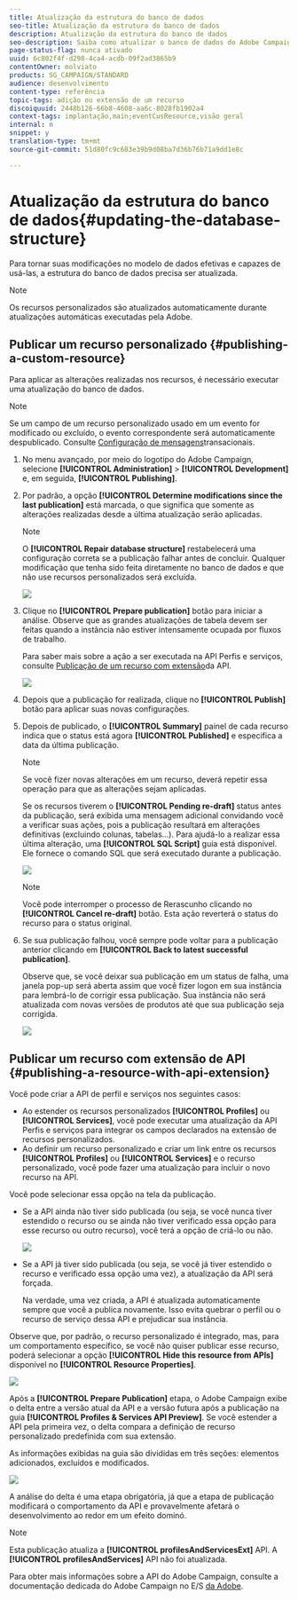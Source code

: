 ```yaml
---
title: Atualização da estrutura do banco de dados
seo-title: Atualização da estrutura do banco de dados
description: Atualização da estrutura do banco de dados
seo-description: Saiba como atualizar o banco de dados do Adobe Campaign.
page-status-flag: nunca ativado
uuid: 6c802f4f-d298-4ca4-acdb-09f2ad3865b9
contentOwner: molviato
products: SG_CAMPAIGN/STANDARD
audience: desenvolvimento
content-type: referência
topic-tags: adição ou extensão de um recurso
discoiquuid: 2448b126-66b8-4608-aa6c-8028fb1902a4
context-tags: implantação,main;eventCusResource,visão geral
internal: n
snippet: y
translation-type: tm+mt
source-git-commit: 51d80fc9c683e39b9d08ba7d36b76b71a9dd1e8c

---
```



# Atualização da estrutura do banco de dados{#updating-the-database-structure}

Para tornar suas modificações no modelo de dados efetivas e capazes de usá-las, a estrutura do banco de dados precisa ser atualizada.

>[!NOTE]
>
>Os recursos personalizados são atualizados automaticamente durante atualizações automáticas executadas pela Adobe.

## Publicar um recurso personalizado {#publishing-a-custom-resource}

Para aplicar as alterações realizadas nos recursos, é necessário executar uma atualização do banco de dados.

>[!NOTE]
>
>Se um campo de um recurso personalizado usado em um evento for modificado ou excluído, o evento correspondente será automaticamente despublicado. Consulte [Configuração de mensagens](../../administration/using/configuring-transactional-messaging.md)transacionais.

1. No menu avançado, por meio do logotipo do Adobe Campaign, selecione **[!UICONTROL Administration]** &gt; **[!UICONTROL Development]** e, em seguida, **[!UICONTROL Publishing]**.
1. Por padrão, a opção **[!UICONTROL Determine modifications since the last publication]** está marcada, o que significa que somente as alterações realizadas desde a última atualização serão aplicadas.

   >[!NOTE]
   >
   >O **[!UICONTROL Repair database structure]** restabelecerá uma configuração correta se a publicação falhar antes de concluir. Qualquer modificação que tenha sido feita diretamente no banco de dados e que não use recursos personalizados será excluída.

   ![](assets/schema_extension_12.png)

1. Clique no **[!UICONTROL Prepare publication]** botão para iniciar a análise. Observe que as grandes atualizações de tabela devem ser feitas quando a instância não estiver intensamente ocupada por fluxos de trabalho.

   Para saber mais sobre a ação a ser executada na API Perfis e serviços, consulte [Publicação de um recurso com extensão](#publishing-a-resource-with-api-extension)da API.

   ![](assets/schema_extension_13.png)

1. Depois que a publicação for realizada, clique no **[!UICONTROL Publish]** botão para aplicar suas novas configurações.
1. Depois de publicado, o **[!UICONTROL Summary]** painel de cada recurso indica que o status está agora **[!UICONTROL Published]** e especifica a data da última publicação.

   >[!NOTE]
   >
   >Se você fizer novas alterações em um recurso, deverá repetir essa operação para que as alterações sejam aplicadas.

   Se os recursos tiverem o **[!UICONTROL Pending re-draft]** status antes da publicação, será exibida uma mensagem adicional convidando você a verificar suas ações, pois a publicação resultará em alterações definitivas (excluindo colunas, tabelas...). Para ajudá-lo a realizar essa última alteração, uma **[!UICONTROL SQL Script]** guia está disponível. Ele fornece o comando SQL que será executado durante a publicação.

   ![](assets/schema_extension_scriptsql.png)

   >[!NOTE]
   >
   >Você pode interromper o processo de Rerascunho clicando no **[!UICONTROL Cancel re-draft]** botão. Esta ação reverterá o status do recurso para o status original.

1. Se sua publicação falhou, você sempre pode voltar para a publicação anterior clicando em **[!UICONTROL Back to latest successful publication]**.

   Observe que, se você deixar sua publicação em um status de falha, uma janela pop-up será aberta assim que você fizer logon em sua instância para lembrá-lo de corrigir essa publicação. Sua instância não será atualizada com novas versões de produtos até que sua publicação seja corrigida.

   ![](assets/schema_extension_31.png)

## Publicar um recurso com extensão de API {#publishing-a-resource-with-api-extension}

Você pode criar a API de perfil e serviços nos seguintes casos:

* Ao estender os recursos personalizados **[!UICONTROL Profiles]** ou **[!UICONTROL Services]**, você pode executar uma atualização da API Perfis e serviços para integrar os campos declarados na extensão de recursos personalizados.
* Ao definir um recurso personalizado e criar um link entre os recursos **[!UICONTROL Profiles]** ou **[!UICONTROL Services]** e o recurso personalizado, você pode fazer uma atualização para incluir o novo recurso na API.

Você pode selecionar essa opção na tela da publicação.

* Se a API ainda não tiver sido publicada (ou seja, se você nunca tiver estendido o recurso ou se ainda não tiver verificado essa opção para esse recurso ou outro recurso), você terá a opção de criá-lo ou não.

   ![](assets/create-profile-and-services-api.png)

* Se a API já tiver sido publicada (ou seja, se você já tiver estendido o recurso e verificado essa opção uma vez), a atualização da API será forçada.

   Na verdade, uma vez criada, a API é atualizada automaticamente sempre que você a publica novamente. Isso evita quebrar o perfil ou o recurso de serviço dessa API e prejudicar sua instância.

Observe que, por padrão, o recurso personalizado é integrado, mas, para um comportamento específico, se você não quiser publicar esse recurso, poderá selecionar a opção **[!UICONTROL Hide this resource from APIs]** disponível no **[!UICONTROL Resource Properties]**.

![](assets/removefromextoption.png)

Após a **[!UICONTROL Prepare Publication]** etapa, o Adobe Campaign exibe o delta entre a versão atual da API e a versão futura após a publicação na guia **[!UICONTROL Profiles & Services API Preview]**. Se você estender a API pela primeira vez, o delta compara a definição de recurso personalizado predefinida com sua extensão.

As informações exibidas na guia são divididas em três seções: elementos adicionados, excluídos e modificados.

![](assets/extendpandsapi_diff.png)

A análise do delta é uma etapa obrigatória, já que a etapa de publicação modificará o comportamento da API e provavelmente afetará o desenvolvimento ao redor em um efeito dominó.

>[!NOTE]
>
>Esta publicação atualiza a **[!UICONTROL profilesAndServicesExt]** API. A **[!UICONTROL profilesAndServices]** API não foi atualizada.

Para obter mais informações sobre a API do Adobe Campaign, consulte a documentação dedicada do Adobe Campaign no E/S [da Adobe](https://docs.campaign.adobe.com/doc/standard/en/adobeio.html).
